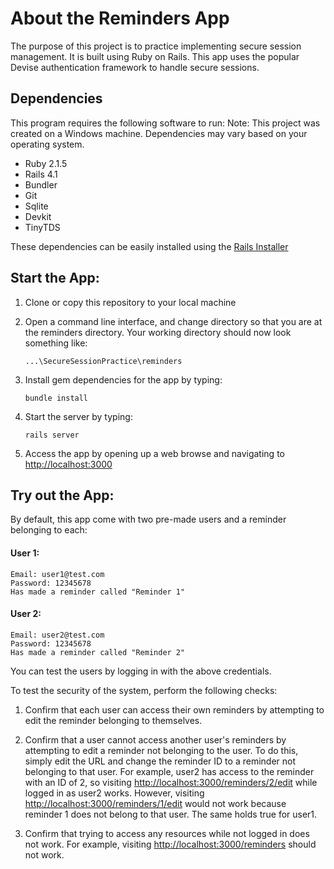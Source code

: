 # About the Reminders App
The purpose of this project is to practice implementing secure session management. It is built using Ruby on Rails. 
This app uses the popular Devise authentication framework to handle secure sessions.


## Dependencies
This program requires the following software to run:
Note: This project was created on a Windows machine. Dependencies may vary based on your operating system.

* Ruby 2.1.5
* Rails 4.1
* Bundler
* Git
* Sqlite
* Devkit
* TinyTDS

These dependencies can be easily installed using the [Rails Installer](http://railsinstaller.org/en)


## Start the App:
1. Clone or copy this repository to your local machine
2. Open a command line interface, and change directory so that you are at the reminders directory. Your working directory should now look something like:

	`...\SecureSessionPractice\reminders`

3. Install gem dependencies for the app by typing:

	```console
	bundle install
	```

4. Start the server by typing:

	```console
	rails server
	```

5. Access the app by opening up a web browse and navigating to [http://localhost:3000](http://localhost:3000)


## Try out the App:
By default, this app come with two pre-made users and a reminder belonging to each:


#### User 1:
	Email: user1@test.com
	Password: 12345678
	Has made a reminder called "Reminder 1"

#### User 2:
	Email: user2@test.com
	Password: 12345678
	Has made a reminder called "Reminder 2"


You can test the users by logging in with the above credentials.

To test the security of the system, perform the following checks: 

1. Confirm that each user can access their own reminders by attempting to edit the reminder belonging to themselves.

2. Confirm that a user cannot access another user's reminders by attempting to edit a reminder not belonging to the user. 
To do this, simply edit the URL and change the reminder ID to a reminder not belonging to that user.
For example, user2 has access to the reminder with an ID of 2, so visiting 
[http://localhost:3000/reminders/2/edit](http://localhost:3000/reminders/2/edit ) while logged in as user2
works. However, visiting [http://localhost:3000/reminders/1/edit](http://localhost:3000/reminders/1/edit ) would 
not work because reminder 1 does not belong to that user. The same holds true for user1.

3. Confirm that trying to access any resources while not logged in does not work.
For example, visiting [http://localhost:3000/reminders](http://localhost:3000/reminders) should not work.

